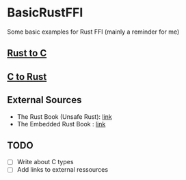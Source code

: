 # BasicRustFFI
Some basic examples for Rust FFI (mainly a reminder for me)



## [Rust to C](https://github.com/GuilloteauQ/BasicRustFFI/tree/master/rust_to_c)

## [C to Rust](https://github.com/GuilloteauQ/BasicRustFFI/tree/master/c_to_rust)

## External Sources

* The Rust Book (Unsafe Rust): [link](https://doc.rust-lang.org/stable/book/ch19-01-unsafe-rust.html#using-extern-functions-to-call-external-code)
* The Embedded Rust Book : [link](https://docs.rust-embedded.org/book/interoperability/index.html)


## TODO

 - [ ] Write about C types
 - [ ] Add links to external ressources
